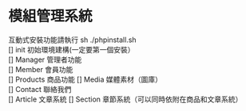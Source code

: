 
# 模組管理系統  
互動式安裝功能請執行 sh ./phpinstall.sh  
[] init  初始環境建構(一定要第一個安裝）  
[] Manager 管理者功能  
[] Member  會員功能  
[] Products 商品功能
[] Media 媒體素材（圖庫）  
[] Contact 聯絡我們  
[] Article  文章系統 
[] Section  章節系統（可以同時依附在商品和文章系統）

